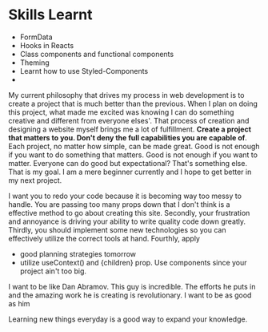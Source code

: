 # Skills Learnt

- FormData
- Hooks in Reacts
- Class components and functional components
- Theming
- Learnt how to use Styled-Components
-

My current philosophy that drives my process in web development is to create a project that is much better than the previous. When I plan on doing this project, what made me excited was knowing I can do something creative and different from everyone elses'. That process of creation and designing a website myself brings me a lot of fulfillment. **Create a project that matters to you. Don't deny the full capabilities you are capable of**. Each project, no matter how simple, can be made great. Good is not enough if you want to do something that matters. Good is not enough if you want to matter. Everyone can do good but expectational? That's something else. That is my goal. I am a mere beginner currently and I hope to get better in my next project.

I want you to redo your code because it is becoming way too messy to handle. You are passing too many props down that I don't think is a effective method to go about creating this site. Secondly, your frustration and annoyance is driving your ability to write quality code down greatly. Thirdly, you should implement some new technologies so you can effectively utilize the correct tools at hand. Fourthly, apply

- good planning strategies tomorrow
- utilize useContext() and {children} prop. Use components since your project ain't too big.

I want to be like Dan Abramov. This guy is incredible. The efforts he puts in and the amazing work he is creating is revolutionary. I want to be as good as him

Learning new things everyday is a good way to expand your knowledge.
